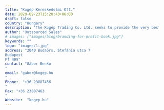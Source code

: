 ```yaml
---
title: "Kogép Kereskedelmi Kft."
date: 2020-09-23T15:28:43+06:00
draft: false
country: "Hungary"
description: "The Kogép Trading Co. Ltd. seeks to provide the very best bakery solutions available. Our principals are some of the most respected manufacturers in the market. We have established a maintenance and repair services that offers the baking industry whether a large, medium or small-sized business enterprises, the very best in professional support."
author: "Outsourced Sales"
# images: ["images/blog/branding-for-profit-book.jpg"]
keywords: ""
logo: "images/1.jpg"
address: "2040 Budaörs, Stefánia utca 7
Budapest
Pf 499"
contact: "Gábor Benkó
"
email: "gabor@kogep.hu
"
Phone:  "+36 23887456
"
Fax: "+36 23887463
​​​​​​​"
Website:  "kogep.hu"
---
```

